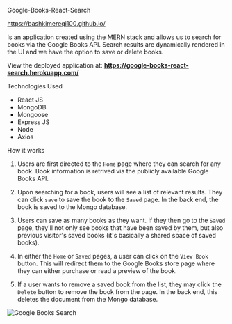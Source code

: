Google-Books-React-Search

https://bashkimereqi100.github.io/


Is an application created using the MERN stack and allows us to search for books via the Google Books API. Search results are dynamically rendered in the UI and we have the option to save or delete books.

View the deployed application at: <b><a href="https://google-books-react-search.herokuapp.com/" target="_blank">https://google-books-react-search.herokuapp.com/</a></b>

 Technologies Used
 - React JS
 - MongoDB
 - Mongoose
 - Express JS
 - Node
 - Axios

 How it works

1. Users are first directed to the `Home` page where they can search for any book. Book information is retrived via the publicly available Google Books API.

2. Upon searching for a book, users will see a list of relevant results. They can click `save` to save the book to the `Saved` page. In the back end, the book is saved to the Mongo database.

3. Users can save as many books as they want. If they then go to the `Saved` page, they'll not only see books that have been saved by them, but also previous visitor's saved books (it's basically a shared space of saved books).

4. In either the `Home` or `Saved` pages, a user can click on the `View Book` button. This will redirect them to the Google Books store page where they can either purchase or read a preview of the book.

5. If a user wants to remove a saved book from the list, they may click the `Delete` button to remove the book from the page. In the back end, this deletes the document from the Mongo database.


![Google Books Search](https://user-images.githubusercontent.com/52802240/77485425-55f33b00-6dea-11ea-986c-17e9e4572261.gif)





